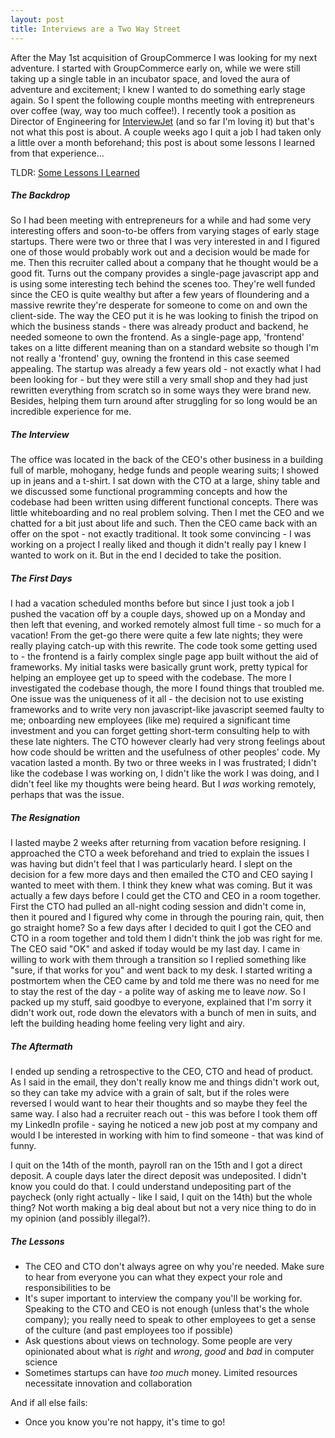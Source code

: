 ```yaml
---
layout: post
title: Interviews are a Two Way Street
---
```

After the May 1st acquisition of GroupCommerce I was looking for my next adventure. I started with GroupCommerce early on, while we were still taking up a single table in an incubator space, and loved the aura of adventure and excitement; I knew I wanted to do something early stage again. So I spent the following couple months meeting with entrepreneurs over coffee (way, way too much coffee!). I recently took a position as Director of Engineering for [InterviewJet](http://www.interviewjet.com) (and so far I'm loving it) but that's not what this post is about. A couple weeks ago I quit a job I had taken only a little over a month beforehand; this post is about some lessons I learned from that experience...
<!--more-->

TLDR: [Some Lessons I Learned](#lessons)

##### The Backdrop

So I had been meeting with entrepreneurs for a while and had some very interesting offers and soon-to-be offers from varying stages of early stage startups. There were two or three that I was very interested in and I figured one of those would probably work out and a decision would be made for me. Then this recruiter called about a company that he thought would be a good fit. Turns out the company provides a single-page javascript app and is using some interesting tech behind the scenes too. They're well funded since the CEO is quite wealthy but after a few years of floundering and a massive rewrite they're desperate for someone to come on and own the client-side. The way the CEO put it is he was looking to finish the tripod on which the business stands - there was already product and backend, he needed someone to own the frontend. As a single-page app, 'frontend' takes on a litte different meaning than on a standard website so though I'm not really a 'frontend' guy, owning the frontend in this case seemed appealing. The startup was already a few years old - not exactly what I had been looking for - but they were still a very small shop and they had just rewritten everything from scratch so in some ways they were brand new. Besides, helping them turn around after struggling for so long would be an incredible experience for me.

##### The Interview

The office was located in the back of the CEO's other business in a building full of marble, mohogany, hedge funds and people wearing suits; I showed up in jeans and a t-shirt. I sat down with the CTO at a large, shiny table and we discussed some functional programming concepts and how the codebase had been written using different functional concepts. There was little whiteboarding and no real problem solving. Then I met the CEO and we chatted for a bit just about life and such. Then the CEO came back with an offer on the spot - not exactly traditional. It took some convincing - I was working on a project I really liked and though it didn't really pay I knew I wanted to work on it. But in the end I decided to take the position.

##### The First Days

I had a vacation scheduled months before but since I just took a job I pushed the vacation off by a couple days, showed up on a Monday and then left that evening, and worked remotely almost full time - so much for a vacation! From the get-go there were quite a few late nights; they were really playing catch-up with this rewrite. The code took some getting used to - the frontend is a fairly complex single page app built without the aid of frameworks. My initial tasks were basically grunt work, pretty typical for helping an employee get up to speed with the codebase. The more I investigated the codebase though, the more I found things that troubled me. One issue was the uniqueness of it all - the decision not to use existing frameworks and to write very non javascript-like javascript seemed faulty to me; onboarding new employees (like me) required a significant time investment and you can forget getting short-term consulting help to with these late nighters. The CTO however clearly had very strong feelings about how code should be written and the usefulness of other peoples' code.  My vacation lasted a month. By two or three weeks in I was frustrated; I didn't like the codebase I was working on, I didn't like the work I was doing, and I didn't feel like my thoughts were being heard. But I _was_ working remotely, perhaps that was the issue.

##### The Resignation

I lasted maybe 2 weeks after returning from vacation before resigning. I approached the CTO a week beforehand and tried to explain the issues I was having but didn't feel that I was particularly heard. I slept on the decision for a few more days and then emailed the CTO and CEO saying I wanted to meet with them. I think they knew what was coming. But it was actually a few days before I could get the CTO and CEO in a room together. First the CTO had pulled an all-night coding session and didn't come in, then it poured and I figured why come in through the pouring rain, quit, then go straight home? So a few days after I decided to quit I got the CEO and CTO in a room together and told them I didn't think the job was right for me. The CEO said "OK" and asked if today would be my last day. I came in willing to work with them through a transition so I replied something like "sure, if that works for you" and went back to my desk. I started writing a postmortem when the CEO came by and told me there was no need for me to stay the rest of the day - a polite way of asking me to leave *now*. So I packed up my stuff, said goodbye to everyone, explained that I'm sorry it didn't work out, rode down the elevators with a bunch of men in suits, and left the building heading home feeling very light and airy.

##### The Aftermath

I ended up sending a retrospective to the CEO, CTO and head of product. As I said in the email, they don't really know me and things didn't work out, so they can take my advice with a grain of salt, but if the roles were reversed I would want to hear their thoughts and so maybe they feel the same way. I also had a recruiter reach out - this was before I took them off my LinkedIn profile - saying he noticed a new job post at my company and would I be interested in working with him to find someone - that was kind of funny.

I quit on the 14th of the month, payroll ran on the 15th and I got a direct deposit. A couple days later the direct deposit was undeposited. I didn't know you could do that. I could understand undepositing part of the paycheck (only right actually - like I said, I quit on the 14th) but the whole thing? Not worth making a big deal about but not a very nice thing to do in my opinion (and possibly illegal?).

##### <a id="lessons"></a>The Lessons

* The CEO and CTO don't always agree on why you're needed. Make sure to hear from everyone you can what they expect your role and responsibilities to be
* It's super important to interview the company you'll be working for. Speaking to the CTO and CEO is not enough (unless that's the whole company); you really need to speak to other employees to get a sense of the culture (and past employees too if possible)
* Ask questions about views on technology. Some people are very opinionated about what is *right* and *wrong*, *good* and *bad* in computer science
* Sometimes startups can have *too much* money. Limited resources necessitate innovation and collaboration

And if all else fails:

* Once you know you're not happy, it's time to go!
